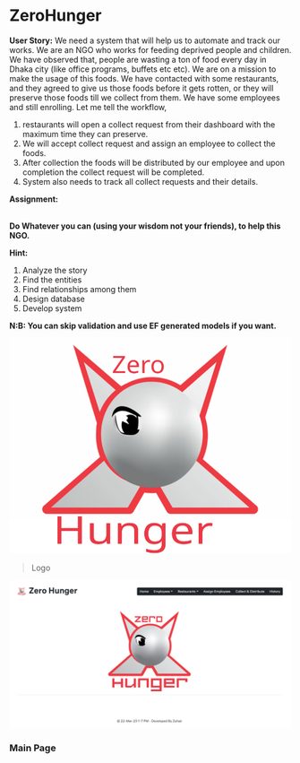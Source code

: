 # ZeroHunger

**User Story:** We need a system that will help us to automate and track our works. We are an NGO who works for feeding deprived people and children. We have observed that, people are wasting a ton of food every day in Dhaka city (like office programs, buffets etc etc). We are on a mission to make the usage of this foods. We have contacted with some restaurants, and they agreed to give us those foods before it gets rotten, or they will preserve those foods till we collect from them. We have some employees and still enrolling. Let me tell the workflow,

1. restaurants will open a collect request from their dashboard with the maximum time they can preserve.
2. We will accept collect request and assign an employee to collect the foods.
3. After collection the foods will be distributed by our employee and upon completion the collect request will be completed.
4. System also needs to track all collect requests and their details.

**Assignment:**                                                                                                                                                   

**Do Whatever you can (using your wisdom not your friends), to help this NGO.**

**Hint:**

1. Analyze the story
2. Find the entities
3. Find relationships among them
4. Design database
5. Develop system

**N:B: You can skip validation and use EF generated models if you want.**

![logo.svg](ReadMe/logo.svg)

> Logo
> 

![Untitled](ReadMe/Untitled.png)

### Main Page